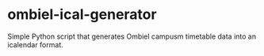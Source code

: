 # ombiel-ical-generator
Simple Python script that generates Ombiel campusm timetable data into an icalendar format.
